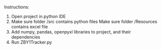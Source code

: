 Instructions:
1. Open project in python IDE
2. Make sure folder /src contains python files
   Make sure folder /Resources contains excel file
3. Add numpy, pandas, openpyxl libraries to project, and their dependencies
4. Run ZBY1Tracker.py
